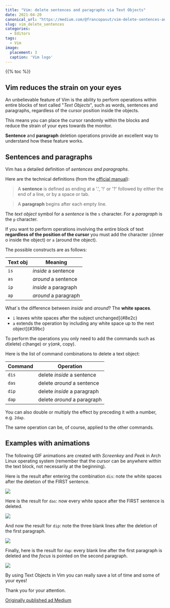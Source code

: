 ```yaml
---
title: "Vim: delete sentences and paragraphs via Text Objects"
date: 2021-04-20
canonical_url: "https://medium.com/@francopasut/vim-delete-sentences-and-paragraphs-via-text-objects-21d55a883e7b"
slug: vim_delete_sentences
categories:
  - Editors
tags:
  - Vim
image:
  placement: 3
  caption: 'Vim logo'
---
```


{{% toc %}}




## Vim reduces the strain on your eyes 

An unbelievable feature of Vim is the ability to perform operations within entire blocks of text called "*Text Objects*", such as words, sentences and paragraphs, regardless of the cursor position inside the objects.

This means you can place the cursor randomly within the blocks and reduce the strain of your eyes towards the monitor.

**Sentence** and **paragraph** deletion operations provide an excellent way to understand how these feature works.

## Sentences and paragraphs 

Vim has a detailed definition of *sentences and paragraphs*.

Here are the technical definitions (from the [official
manual](http://vimdoc.sourceforge.net/htmldoc/motion.html#sentence)):

> A **sentence** is defined as ending at a \'.', \'!\' or \'?\' followed
> by either the end of a line, or by a space or tab.

> A **paragraph** begins after each empty line.

The *text object* symbol for a *sentence* is the `s` character. For a *paragraph* is the `p` character.

If you want to perform operations involving the entire block of text **regardless of the position of the cursor** you must add the character `i`(inner o inside the object) or `a` (around the object).

The possible constructs are as follows:

| Text obj | Meaning              |
|----------|----------------------|
| `is`     | *inside* a sentence  |
| `as`     | *around* a sentence  |
| `ip`     | *inside* a paragraph |
| `ap`     | *around* a paragraph |


What´s the difference between *inside* and *around*? The **white spaces**.

-   `i` leaves white spaces after the subject unchanged]{#8e2c}
-   `a` extends the operation by including any white space up to the next object]{#39bc}

To perform the operations you only need to add the commands such as *d*(elete) *c*(hange) or y(*ank*, copy).

Here is the list of command combinations to delete a text object:

| Command | Operation                   |
|---------|-----------------------------|
| `dis`   | delete *inside* a sentence  |
| `das`   | delete *around* a sentence  |
| `dip`   | delete *inside* a paragraph |
| `dap`   | delete *around* a paragraph |

You can also double or multiply the effect by preceding it with a number, e.g. `2dap`.

The same operation can be, of course, applied to the other commands.

## Examples with animations

The following GIF animations are created with *Screenkey* and *Peek* in Arch Linux operating system (remember that the cursor can be anywhere within the text block, not necessarily at the beginning).

Here is the result after entering the combination `dis`: note the white spaces after the deletion of the FIRST sentence.

![](vim_delete_sentences_1.gif)

Here is the result for `das`: now every white space after the FIRST sentence is deleted.

![](vim_delete_sentences_2.gif)

And now the result for `dip`: note the three blank lines after the deletion of the first paragraph.

![](vim_delete_sentences_3.gif)

Finally, here is the result for `dap`: every blank line after the first paragraph is deleted and the *focus* is pointed on the second paragraph.

![](vim_delete_sentences_4.gif)

By using Text Objects in Vim you can really save a lot of time and some of your eyes!

Thank you for your attention.




[Originally published ad Medium](https://medium.com/@francopasut/vim-delete-sentences-and-paragraphs-via-text-objects-21d55a883e7b)

